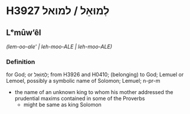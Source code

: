 # H3927 לְמוּאֵל / למואל

## Lᵉmûwʼêl

_(lem-oo-ale' | leh-moo-ALE | leh-moo-ALE)_

### Definition

for God; or לְמוֹאֵל; from H3926 and H0410; (belonging) to God; Lemuel or Lemoel, possibly a symbolic name of Solomon; Lemuel; n-pr-m

- the name of an unknown king to whom his mother addressed the prudential maxims contained in some of the Proverbs
  - might be same as king Solomon
